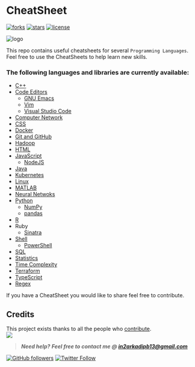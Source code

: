 # CheatSheet
[![forks](https://img.shields.io/github/forks/darkmatter18/cheatsheet?style=flat-square&label=started&logo=github)](https://github.com/darkmatter18/cheatsheet/netowrk)
[![stars](https://img.shields.io/github/stars/darkmatter18/cheatsheet?style=flat-square&logo=github)](https://github.com/darkmatter18/cheatsheet/stargazers)
[![license](https://img.shields.io/github/license/darkmatter18/cheatsheet?style=flat-square)](https://github.com/darkmatter18/cheatsheet/blob/master/LICENSE)

![logo](./images/logo.jpg)

This repo contains useful cheatsheets for several `Programming Languages`.
Feel free to use the CheatSheets to help learn new skills.

### The following languages and libraries are currently available:

- [C++](./C++)
- [Code Editors](./Code%20Editors)
    - [GNU Emacs](./Code%20Editors/GNU%20Emacs)
    - [Vim](./Code%20Editors/Vim)
    - [Visual Studio Code](./Code%20Editors/Visual%20Studio%20Code/)
- [Computer Network](./Computer%20Network)
- [CSS](./CSS)
- [Docker](./Docker)
- [Git and GitHub](./Git%20and%20GitHub)
- [Hadoop](./Hadoop)
- [HTML](./HTML)
- [JavaScript](./JavaScript)
    - [NodeJS](./JavaScript/NodeJS)
- [Java](./Java)
- [Kubernetes](./Kubernetes)
- [Linux](./Linux)
- [MATLAB](./MATLAB)
- [Neural Netwoks](./Neural%20Networks)
- [Python](./Python)
    - [NumPy](./Python/NumPy)
    - [pandas](./Python/pandas)
- [R](./R)
- Ruby
    - [Sinatra](./cheatsheet/blob/master/Ruby/Sinatra) 
- [Shell](./Shell)
    - [PowerShell](./Shell/PowerShell)
- [SQL](./SQL)
- [Statistics](./Statistics)
- [Time Complexity](./Time%20Complexity)
- [Terraform](./Terraform)
- [TypeScript](./TypeScript)
- [Regex](./Regex)
  
If you have a CheatSheet you would like to share feel free to contribute. 

## Credits

This project exists thanks to all the people who [contribute](CONTRIBUTING.md).<br>
<a href="https://github.com/darkmatter18/cheatsheet/graphs/contributors"><img src="https://opencollective.com/cheatsheet/contributors.svg?width=890&button=false" /></a>


> ***Need help?***
***Feel free to contact me @ [in2arkadipb13@gmail.com](mailto:in2arkadipb13@gmail.com)***

[![GitHub followers](https://img.shields.io/github/followers/darkmatter18?color=1e88e5&label=Follow%20%40darkmatter18&logo=github&style=flat-square)](https://github.com/darkmatter18/) [![Twitter Follow](https://img.shields.io/twitter/follow/Arkadipb21?color=1e88e5&logo=twitter&style=flat-square)](https://twitter.com/Arkadipb21)
